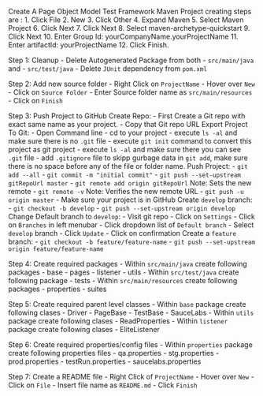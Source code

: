 Create A Page Object Model Test Framework
Maven Project creating steps are :
	1. Click File
	2. New
	3. Click Other
	4. Expand Maven
	5. Select Maven Project
	6. Click Next
	7. Click Next
	8. Select maven-archetype-quickstart
	9. Click Next
	10. Enter Group Id: yourCompanyName.yourProjectName
	11. Enter artifactId: yourProjectName
	12. Click Finish.


Step 1: Cleanup
	- Delete Autogenerated Package from both
		- `src/main/java` and
		- `src/test/java`
	- Delete `JUnit` dependency from `pom.xml`


Step 2: Add new source folder
	- Right Click on `ProjectName`
	- Hover over `New`
	- Click on `Source Folder`
	- Enter Source folder name as `src/main/resources`
	- Click on `Finish`


Step 3: Push Project to GitHub
	Create Repo:
		- First Create a Git repo with exact same name as your project.
		- Copy that Git repo URL
	Export Project To Git:
		- Open Command line
		- cd to your project
		- execute `ls -al` and make sure there is no `.git` file
		- execute `git init` command to convert this project as git project
		- execute `ls -al` and make sure there you can see `.git` file
		- add `.gitignore` file to skipp gurbage data in `git add`, make sure there is no space before any of the file or folder name.
	Push Project:
		- `git add --all`
		- `git commit -m "initial commit"`
		- `git push --set-upstream gitRepoUrl master`
		- `git remote add origin gitRepoUrl` Note: Sets the new remote
		- `git remote -v` Note: Verifies the new remote URL
		- `git push -u origin master`
		- Make sure your project is in GitHub
	Create `develop` branch:
		- `git checkout -b develop`
		- `git push --set-upstream origin develop`
	Change Default branch to `develop`:
		- Visit git repo
		- Click on `Settings`
		- Click on `Branches` in left menubar
		- Click dropdown list of `Default branch`
		- Select `develop` branch
		- Click `Update`
		- Click on confirmation
	Create a `feature` branch:
		- `git checkout -b feature/feature-name`
		- `git push --set-upstream origin feature/feature-name`


Step 4: Create required packages
	- Within `src/main/java` create following packages
		- base
		- pages
		- listener
		- utils
	- Within `src/test/java` create following package
		- tests
	- Within `src/main/resources` create following packages
		- properties
		- suites


Step 5: Create required parent level classes
	- Within `base` package create following clases
		- Driver
		- PageBase
		- TestBase
		- SauceLabs
	- Within `utils` package create following clases
		- ReadProperties
	- Within `listener` package create following clases
		- EliteListener


Step 6: Create required properties/config files
	- Within `properties` package create following properties files
		- qa.properties
		- stg.properties
		- prod.properties
		- testRun.properties
		- saucelabs.properties


Step 7: Create a README file
	- Right Click of `ProjectName`
	- Hover over `New`
	- Click on `File`
	- Insert file name as `README.md`
	- Click `Finish`
